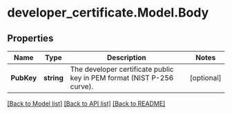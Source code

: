 # developer_certificate.Model.Body
## Properties

Name | Type | Description | Notes
------------ | ------------- | ------------- | -------------
**PubKey** | **string** | The developer certificate public key in PEM format (NIST P-256 curve). | [optional] 

[[Back to Model list]](../README.md#documentation-for-models) [[Back to API list]](../README.md#documentation-for-api-endpoints) [[Back to README]](../README.md)

